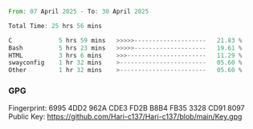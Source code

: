 <!--START_SECTION:waka-->

```rust
From: 07 April 2025 - To: 30 April 2025

Total Time: 25 hrs 56 mins

C             5 hrs 59 mins   >>>>>--------------------   21.83 %
Bash          5 hrs 23 mins   >>>>>--------------------   19.61 %
HTML          3 hrs 6 mins    >>>----------------------   11.29 %
swayconfig    1 hr 32 mins    >------------------------   05.60 %
Other         1 hr 32 mins    >------------------------   05.60 %
```

<!--END_SECTION:waka-->

### GPG <br />
Fingerprint:     6995 4DD2 962A CDE3 FD2B B8B4 FB35 3328 CD91 8097 <br />
Public Key:      https://github.com/Hari-c137/Hari-c137/blob/main/Key.gpg

